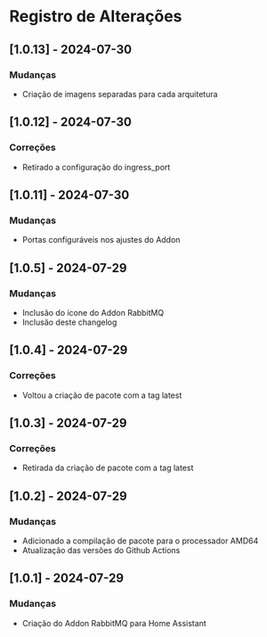 # Registro de Alterações

## [1.0.13] - 2024-07-30
### Mudanças
* Criação de imagens separadas para cada arquitetura

## [1.0.12] - 2024-07-30
### Correções
* Retirado a configuração do ingress_port

## [1.0.11] - 2024-07-30
### Mudanças
* Portas configuráveis nos ajustes do Addon

## [1.0.5] - 2024-07-29
### Mudanças
* Inclusão do ícone do Addon RabbitMQ
* Inclusão deste changelog

## [1.0.4] - 2024-07-29
### Correções
* Voltou a criação de pacote com a tag latest

## [1.0.3] - 2024-07-29
### Correções
* Retirada da criação de pacote com a tag latest

## [1.0.2] - 2024-07-29
### Mudanças
* Adicionado a compilação de pacote para o processador AMD64
* Atualização das versões do Github Actions

## [1.0.1] - 2024-07-29
### Mudanças
* Criação do Addon RabbitMQ para Home Assistant

